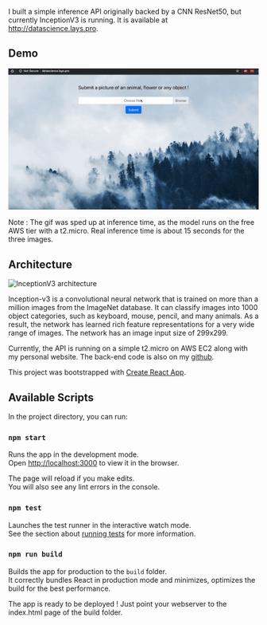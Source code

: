 I built a simple inference API originally backed by a CNN ResNet50, but currently InceptionV3 is running. It is available at http://datascience.lays.pro.


## Demo
![frontend-demo-gif](frontend-demo.gif)

Note : The gif was sped up at inference time, as the model runs on the free AWS tier with a t2.micro. Real inference time is about 15 seconds for the three images.

## Architecture
![InceptionV3 architecture](https://miro.medium.com/max/1200/1*gqKM5V-uo2sMFFPDS84yJw.png)

Inception-v3 is a convolutional neural network that is trained on more than a million images from the ImageNet database. It can classify images into 1000 object categories, such as keyboard, mouse, pencil, and many animals. As a result, the network has learned rich feature representations for a very wide range of images. The network has an image input size of 299x299. 

Currently, the API is running on a simple t2.micro on AWS EC2 along with my personal website. The back-end code is also on my [github](https://github.com/cyrillay/inference-api-backend).


This project was bootstrapped with [Create React App](https://github.com/facebook/create-react-app).

## Available Scripts

In the project directory, you can run:

### `npm start`

Runs the app in the development mode.<br>
Open [http://localhost:3000](http://localhost:3000) to view it in the browser.

The page will reload if you make edits.<br>
You will also see any lint errors in the console.

### `npm test`

Launches the test runner in the interactive watch mode.<br>
See the section about [running tests](https://facebook.github.io/create-react-app/docs/running-tests) for more information.

### `npm run build`

Builds the app for production to the `build` folder.<br>
It correctly bundles React in production mode and minimizes, optimizes the build for the best performance.

The app is ready to be deployed ! Just point your webserver to the index.html page of the build folder. 
